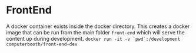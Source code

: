 # FrontEnd

A docker container exists inside the docker directory. This creates a docker image that can be run from the main folder ```front-end``` which will serve the content up during development. ```docker run -it -v `pwd`:/development computerbooth/front-end-dev```
